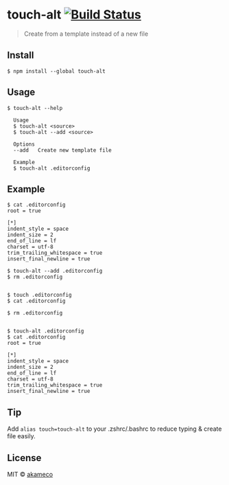 # touch-alt [![Build Status](https://travis-ci.org/akameco/touch-alt.svg?branch=master)](https://travis-ci.org/akameco/touch-alt)

> Create from a template instead of a new file


## Install

```
$ npm install --global touch-alt
```


## Usage

```
$ touch-alt --help

  Usage
  $ touch-alt <source>
  $ touch-alt --add <source>

  Options
  --add   Create new template file

  Example
  $ touch-alt .editorconfig
```

## Example

```
$ cat .editorconfig
root = true

[*]
indent_style = space
indent_size = 2
end_of_line = lf
charset = utf-8
trim_trailing_whitespace = true
insert_final_newline = true

$ touch-alt --add .editorconfig
$ rm .editorconfig


$ touch .editorconfig
$ cat .editorconfig

$ rm .editorconfig


$ touch-alt .editorconfig
$ cat .editorconfig
root = true

[*]
indent_style = space
indent_size = 2
end_of_line = lf
charset = utf-8
trim_trailing_whitespace = true
insert_final_newline = true
```


## Tip
Add `alias touch=touch-alt` to your .zshrc/.bashrc to reduce typing & create file easily.


## License

MIT © [akameco](http://akameco.github.io)
